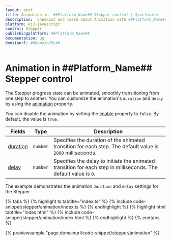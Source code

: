 ```yaml
---
layout: post
title: Animation in  ##Platform_Name## Stepper control | Syncfusion
description:  Checkout and learn about Animation with ##Platform_Name## Stepper control of Syncfusion Essential JS 2 and more.
platform: ej2-javascript
control: Stepper
publishingplatform: ##Platform_Name##
documentation: ug
domainurl: ##DomainURL##
---
```


# Animation in ##Platform_Name## Stepper control

The Stepper progress state can be animated, smoothly transitioning from one step to another. You can customize the animation's `duration` and `delay` by using the [animation](https://ej2.syncfusion.com/documentation/api/stepper/#animation) property.

You can disable the animation by setting the [enable](https://ej2.syncfusion.com/documentation/api/stepper/animationModel/#enable) property to `false`. By default, the value is `true`.

| Fields | Type | Description |
|------|------|-------------|
| [duration](https://ej2.syncfusion.com/documentation/api/stepper/animationModel/#duration) | `number` | Specifies the duration of the animated transition for each step. The default value is `2000` milliseconds. |
| [delay](https://ej2.syncfusion.com/documentation/api/stepper/animationModel/#delay) | `number` | Specifies the delay to initiate the animated transition for each step in milliseconds. The default value is `0`. |

The example demonstrates the animation `duration` and `delay` settings for the Stepper.

{% tabs %}
{% highlight ts tabtitle="index.ts" %}
{% include code-snippet/stepper/animation/index.ts %}
{% endhighlight %}
{% highlight html tabtitle="index.html" %}
{% include code-snippet/stepper/animation/index.html %}
{% endhighlight %}
{% endtabs %}

{% previewsample "page.domainurl/code-snippet/stepper/animation" %}